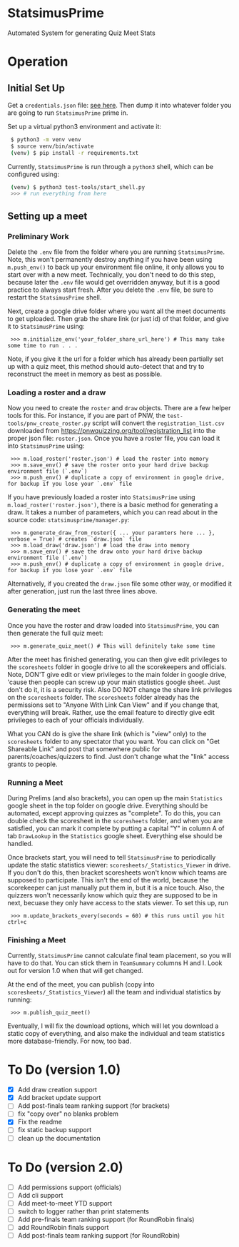 # StatsimusPrime
Automated System for generating Quiz Meet Stats

# Operation
## Initial Set Up
Get a `credentials.json` file: [see here](https://developers.google.com/docs/api/quickstart/python). Then dump it into whatever folder you are going to run `StatsimusPrime` prime in.

Set up a virtual python3 environment and activate it:
```bash
 $ python3 -m venv venv
 $ source venv/bin/activate
 (venv) $ pip install -r requirements.txt
```

Currently, `StatsimusPrime` is run through a `python3` shell, which can be configured using:
```bash
 (venv) $ python3 test-tools/start_shell.py
 >>> # run everything from here
```

## Setting up a meet
### Preliminary Work
Delete the `.env` file from the folder where you are running `StatsimusPrime`. Note, this won't permanently destroy anything if you have been using `m.push_env()` to back up your environment file online, it only allows you to start over with a new meet. Technically, you don't need to do this step, because later the `.env` file would get overridden anyway, but it is a good practice to always start fresh. After you delete the `.env` file, be sure to restart the `StatsimusPrime` shell.

Next, create a google drive folder where you want all the meet documents to get uploaded. Then grab the share link (or just id) of that folder, and give it to `StatsimusPrime` using:
```python3
 >>> m.initialize_env('your_folder_share_url_here') # This many take some time to run . . .
```
Note, if you give it the url for a folder which has already been partially set up with a quiz meet, this method should auto-detect that and try to reconstruct the meet in memory as best as possible.

### Loading a roster and a draw
Now you need to create the `roster` and `draw` objects. There are a few helper tools for this. For instance, if you are part of PNW, the `test-tools/pnw_create_roster.py` script will convert the `registration_list.csv` downloaded from https://pnwquizzing.org/tool/registration_list into the proper json file: `roster.json`. Once you have a roster file, you can load it into `StatsimusPrime` using:
```python3
 >>> m.load_roster('roster.json') # load the roster into memory
 >>> m.save_env() # save the roster onto your hard drive backup environment file (`.env`)
 >>> m.push_env() # duplicate a copy of environment in google drive, for backup if you lose your `.env` file
```

If you have previously loaded a roster into `StatsimusPrime` using `m.load_roster('roster.json')`, there is a basic method for generating a draw. It takes a number of parameters, which you can read about in the source code: `statsimusprime/manager.py`:
```python3
 >>> m.generate_draw_from_roster({ ... your paramters here ... }, verbose = True) # creates `draw.json` file
 >>> m.load_draw('draw.json') # load the draw into memory
 >>> m.save_env() # save the draw onto your hard drive backup environment file (`.env`)
 >>> m.push_env() # duplicate a copy of environment in google drive, for backup if you lose your `.env` file
```
Alternatively, if you created the `draw.json` file some other way, or modified it after generation, just run the last three lines above.

### Generating the meet
Once you have the roster and draw loaded into `StatsimusPrime`, you can then generate the full quiz meet:
```python3
 >>> m.generate_quiz_meet() # This will definitely take some time
```

After the meet has finished generating, you can then give edit privileges to the `scoresheets` folder in google drive to all the scorekeepers and officials. Note, DON'T give edit or view privileges to the main folder in google drive, 'cause then people can screw up your main statistics google sheet. Just don't do it, it is a security risk. Also DO NOT change the share link privileges on the `scoresheets` folder. The `scoresheets` folder already has the permissions set to "Anyone With Link Can View" and if you change that, everything will break. Rather, use the email feature to directly give edit privileges to each of your officials individually.

What you CAN do is give the share link (which is "view" only) to the `scoresheets` folder to any spectator that you want. You can click on "Get Shareable Link" and post that somewhere public for parents/coaches/quizzers to find. Just don't change what the "link" access grants to people.

### Running a Meet
During Prelims (and also brackets), you can open up the main `Statistics` google sheet in the top folder on google drive. Everything should be automated, except approving quizzes as "complete". To do this, you can double check the scoresheet in the `scoresheets` folder, and when you are satisfied, you can mark it complete by putting a capital "Y" in column A of tab `DrawLookup` in the `Statistics` google sheet. Everything else should be handled.

Once brackets start, you will need to tell `StatsimusPrime` to periodically update the static statistics viewer: `scoresheets/_Statistics_Viewer` in drive. If you don't do this, then bracket scoresheets won't know which teams are supposed to participate. This isn't the end of the world, because the scorekeeper can just manually put them in, but it is a nice touch. Also, the quizzers won't necessarily know which quiz they are supposed to be in next, becuase they only have access to the stats viewer. To set this up, run
```python3
 >>> m.update_brackets_every(seconds = 60) # this runs until you hit ctrl+c
```

### Finishing a Meet
Currently, `StatsimusPrime` cannot calculate final team placement, so you will have to do that. You can stick them in `TeamSummary` columns H and I. Look out for version 1.0 when that will get changed.

At the end of the meet, you can publish (copy into `scoresheets/_Statistics_Viewer`) all the team and individual statistics by running:
```python3
 >>> m.publish_quiz_meet()
```

Eventually, I will fix the download options, which will let you download a static copy of everything, and also make the individual and team statistics more database-friendly. For now, too bad.

# To Do (version 1.0)
 - [x] Add draw creation support
 - [x] Add bracket update support
 - [ ] Add post-finals team ranking support (for brackets)
 - [ ] fix "copy over" no blanks problem
 - [x] Fix the readme
 - [ ] fix static backup support
 - [ ] clean up the documentation

# To Do (version 2.0)
 - [ ] Add permissions support (officials)
 - [ ] Add cli support
 - [ ] Add meet-to-meet YTD support
 - [ ] switch to logger rather than print statements
 - [ ] Add pre-finals team ranking support (for RoundRobin finals)
 - [ ] add RoundRobin finals support
 - [ ] Add post-finals team ranking support (for RoundRobin)
